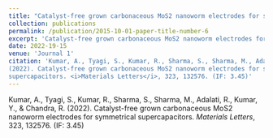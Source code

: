 ```yaml
---
title: "Catalyst-free grown carbonaceous MoS2 nanoworm electrodes for symmetrical supercapacitors."
collection: publications
permalink: /publication/2015-10-01-paper-title-number-6
excerpt: 'Catalyst-free grown carbonaceous MoS2 nanoworm electrodes for symmetrical supercapacitors.'
date: 2022-19-15
venue: 'Journal 1'
citation: 'Kumar, A., Tyagi, S., Kumar, R., Sharma, S., Sharma, M., Adalati, R., Kumar, Y., & Chandra, R.
(2022). Catalyst-free grown carbonaceous MoS2 nanoworm electrodes for symmetrical
supercapacitors. <i>Materials Letters</i>, 323, 132576. (IF: 3.45)'
---
```

Kumar, A., Tyagi, S., Kumar, R., Sharma, S., Sharma, M., Adalati, R., Kumar, Y., & Chandra, R.
(2022). Catalyst-free grown carbonaceous MoS2 nanoworm electrodes for symmetrical
supercapacitors. <i>Materials Letters</i>, 323, 132576. (IF: 3.45)